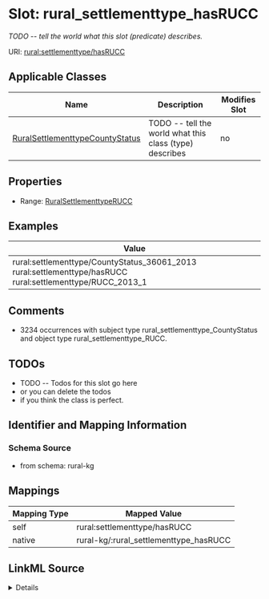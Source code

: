 

# Slot: rural_settlementtype_hasRUCC


_TODO -- tell the world what this slot (predicate) describes._





URI: [rural:settlementtype/hasRUCC](http://sail.ua.edu/ruralkg/settlementtype/hasRUCC)



<!-- no inheritance hierarchy -->





## Applicable Classes

| Name | Description | Modifies Slot |
| --- | --- | --- |
| [RuralSettlementtypeCountyStatus](../classes/RuralSettlementtypeCountyStatus.md) | TODO -- tell the world what this class (type) describes |  no  |







## Properties

* Range: [RuralSettlementtypeRUCC](../classes/RuralSettlementtypeRUCC.md)






## Examples

| Value |
| --- |
| rural:settlementtype/CountyStatus_36061_2013 rural:settlementtype/hasRUCC rural:settlementtype/RUCC_2013_1 |

## Comments

* 3234 occurrences with subject type rural_settlementtype_CountyStatus and object type rural_settlementtype_RUCC.

## TODOs

* TODO -- Todos for this slot go here
* or you can delete the todos
* if you think the class is perfect.

## Identifier and Mapping Information







### Schema Source


* from schema: rural-kg




## Mappings

| Mapping Type | Mapped Value |
| ---  | ---  |
| self | rural:settlementtype/hasRUCC |
| native | rural-kg/:rural_settlementtype_hasRUCC |




## LinkML Source

<details>
```yaml
name: rural_settlementtype_hasRUCC
description: TODO -- tell the world what this slot (predicate) describes.
todos:
- TODO -- Todos for this slot go here
- or you can delete the todos
- if you think the class is perfect.
comments:
- 3234 occurrences with subject type rural_settlementtype_CountyStatus and object
  type rural_settlementtype_RUCC.
examples:
- value: rural:settlementtype/CountyStatus_36061_2013 rural:settlementtype/hasRUCC
    rural:settlementtype/RUCC_2013_1
from_schema: rural-kg
rank: 1000
slot_uri: rural:settlementtype/hasRUCC
alias: rural_settlementtype_hasRUCC
domain_of:
- rural_settlementtype_CountyStatus
range: rural_settlementtype_RUCC

```
</details>